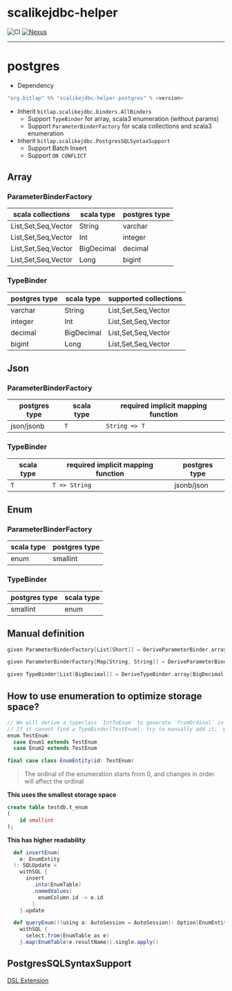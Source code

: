 # scalikejdbc-helper

![CI][Badge-CI]  [![Nexus][Badge-Releases]][Link-Releases] 

[Badge-CI]: https://github.com/bitlap/scalikejdbc-helper/actions/workflows/ScalaCI.yml/badge.svg
[Badge-Releases]: https://img.shields.io/nexus/r/org.bitlap/scalikejdbc-helper-postgres_3?server=https%3A%2F%2Fs01.oss.sonatype.org
[Link-Releases]: https://s01.oss.sonatype.org/content/repositories/releases/org/bitlap/scalikejdbc-helper-postgres_3/

----

# postgres

- Dependency

```scala
"org.bitlap" %% "scalikejdbc-helper-postgres" % <version>
```

- Inherit `bitlap.scalikejdbc.binders.AllBinders`
  - Support `TypeBinder` for array, scala3 enumeration (without params)
  - Support `ParameterBinderFactory` for scala collections and scala3 enumeration 
- Inherit `bitlap.scalikejdbc.PostgresSQLSyntaxSupport`
  - Support Batch Insert
  - Support `ON CONFLICT`

## Array
### ParameterBinderFactory
| scala collections   | scala type | postgres type |
|---------------------|------------|---------------|
| List,Set,Seq,Vector | String     | varchar       |
| List,Set,Seq,Vector | Int        | integer       |
| List,Set,Seq,Vector | BigDecimal | decimal       |
| List,Set,Seq,Vector | Long       | bigint        |

### TypeBinder
| postgres type | scala type | supported collections |
|---------------|------------|-----------------------|
| varchar       | String     | List,Set,Seq,Vector   |
| integer       | Int        | List,Set,Seq,Vector   |
| decimal       | BigDecimal | List,Set,Seq,Vector   |
| bigint        | Long       | List,Set,Seq,Vector   |

## Json
### ParameterBinderFactory
| postgres type | scala type | required implicit mapping function |
|---------------|------------|------------------------------------|
| json/jsonb    | `T`        | `String => T`                      |

### TypeBinder
| scala type | required implicit mapping function | postgres type |
|------------|------------------------------------|---------------|
| `T`        | `T => String`                      | jsonb/json    |

## Enum

### ParameterBinderFactory
| scala type | postgres type | 
|------------|---------------|
| enum       | smallint      |

### TypeBinder
| postgres type | scala type | 
|---------------|------------|
| smallint      | enum       |

## Manual definition
```scala
given ParameterBinderFactory[List[Short]] = DeriveParameterBinder.array[Short, List](ObjectType.Short, _.toArray)

given ParameterBinderFactory[Map[String, String]] = DeriveParameterBinder.json[Map[String, String]](toJson)

given TypeBinder[List[BigDecimal]] = DeriveTypeBinder.array[BigDecimal, List](_.toList.map(s => BigDecimal(s.toString)), Nil)
```

## How to use enumeration to optimize storage space?

```scala
// We will derive a typeclass `IntToEnum` to generate `fromOrdinal` in static state
// If it cannot find a TypeBinder[TestEnum], try to manually add it， such as: `enum TestEnum derives IntToEnum` 
enum TestEnum:
  case Enum1 extends TestEnum
  case Enum2 extends TestEnum

final case class EnumEntity(id: TestEnum)
```

> The ordinal of the enumeration starts from 0, and changes in order will affect the ordinal
 
**This uses the smallest storage space**
```sql
create table testdb.t_enum
(
    id smallint
);
```

**This has higher readability**
```scala
  def insertEnum(
    e: EnumEntity
  ): SQLUpdate =
    withSQL {
      insert
        .into(EnumTable)
        .namedValues(
          enumColumn.id -> e.id
        )
    }.update

  def queryEnum()(using a: AutoSession = AutoSession): Option[EnumEntity] =
    withSQL {
      select.from(EnumTable as e)
    }.map(EnumTable(e.resultName)).single.apply()
```

## PostgresSQLSyntaxSupport

[DSL Extension](PG.md)